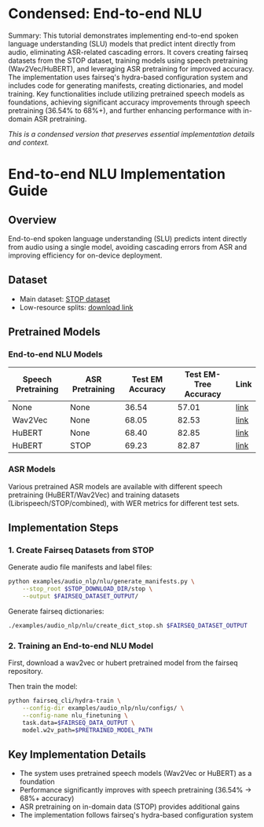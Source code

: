 # Condensed: End-to-end NLU

Summary: This tutorial demonstrates implementing end-to-end spoken language understanding (SLU) models that predict intent directly from audio, eliminating ASR-related cascading errors. It covers creating fairseq datasets from the STOP dataset, training models using speech pretraining (Wav2Vec/HuBERT), and leveraging ASR pretraining for improved accuracy. The implementation uses fairseq's hydra-based configuration system and includes code for generating manifests, creating dictionaries, and model training. Key functionalities include utilizing pretrained speech models as foundations, achieving significant accuracy improvements through speech pretraining (36.54% to 68%+), and further enhancing performance with in-domain ASR pretraining.

*This is a condensed version that preserves essential implementation details and context.*

# End-to-end NLU Implementation Guide

## Overview
End-to-end spoken language understanding (SLU) predicts intent directly from audio using a single model, avoiding cascading errors from ASR and improving efficiency for on-device deployment.

## Dataset
- Main dataset: [STOP dataset](https://dl.fbaipublicfiles.com/stop/stop.tar.gz)
- Low-resource splits: [download link](http://dl.fbaipublicfiles.com/stop/low_resource_splits.tar.gz)

## Pretrained Models

### End-to-end NLU Models
| Speech Pretraining | ASR Pretraining | Test EM Accuracy | Test EM-Tree Accuracy | Link |
|-------------------|-----------------|------------------|------------------------|------|
| None | None | 36.54 | 57.01 | [link](https://dl.fbaipublicfiles.com/stop/end-to-end-nlu-none-none.pt) |
| Wav2Vec | None | 68.05 | 82.53 | [link](https://dl.fbaipublicfiles.com/stop/end-to-end-nlu-wav2vec-none.pt) |
| HuBERT | None | 68.40 | 82.85 | [link](https://dl.fbaipublicfiles.com/stop/end-to-end-nlu-hubert-none.pt) |
| HuBERT | STOP | 69.23 | 82.87 | [link](https://dl.fbaipublicfiles.com/stop/end-to-end-nlu-hubert-stop.pt) |

### ASR Models
Various pretrained ASR models are available with different speech pretraining (HuBERT/Wav2Vec) and training datasets (Librispeech/STOP/combined), with WER metrics for different test sets.

## Implementation Steps

### 1. Create Fairseq Datasets from STOP

Generate audio file manifests and label files:
```bash
python examples/audio_nlp/nlu/generate_manifests.py \
    --stop_root $STOP_DOWNLOAD_DIR/stop \
    --output $FAIRSEQ_DATASET_OUTPUT/
```

Generate fairseq dictionaries:
```bash
./examples/audio_nlp/nlu/create_dict_stop.sh $FAIRSEQ_DATASET_OUTPUT
```

### 2. Training an End-to-end NLU Model

First, download a wav2vec or hubert pretrained model from the fairseq repository.

Then train the model:
```bash
python fairseq_cli/hydra-train \
    --config-dir examples/audio_nlp/nlu/configs/ \
    --config-name nlu_finetuning \
    task.data=$FAIRSEQ_DATA_OUTPUT \
    model.w2v_path=$PRETRAINED_MODEL_PATH
```

## Key Implementation Details
- The system uses pretrained speech models (Wav2Vec or HuBERT) as a foundation
- Performance significantly improves with speech pretraining (36.54% → 68%+ accuracy)
- ASR pretraining on in-domain data (STOP) provides additional gains
- The implementation follows fairseq's hydra-based configuration system